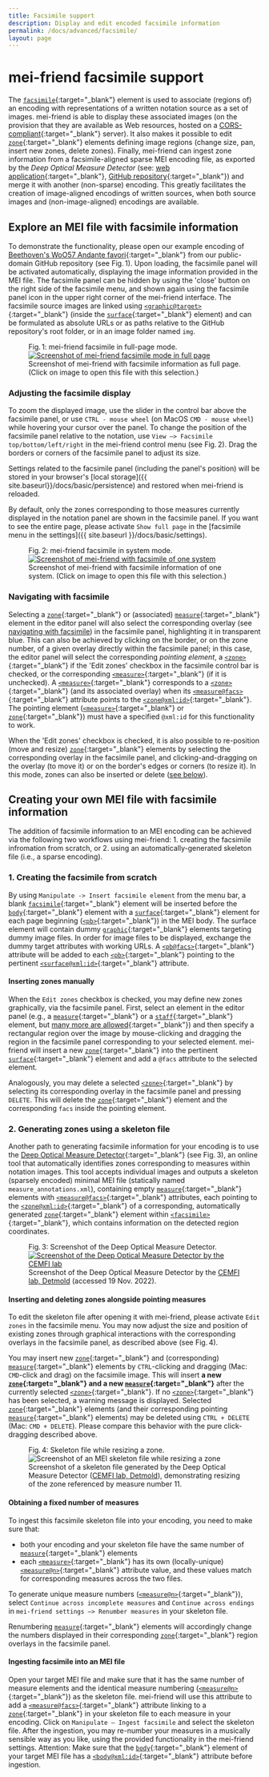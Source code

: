 ```yaml
---
title: Facsimile support
description: Display and edit encoded facsimile information
permalink: /docs/advanced/facsimile/
layout: page 
---
```

# mei-friend facsimile support

The [`facsimile`](https://music-encoding.org/guidelines/v4/elements/facsimile){:target="_blank"} element is used to associate (regions of) an encoding with  representations of a written notation source as a set of images. mei-friend is able to display these associated images (on the provision that they are available as Web resources, hosted on a [CORS-compliant](https://developer.mozilla.org/en-US/docs/Web/HTTP/CORS){:target="_blank"} server). It also makes it possible to edit [`zone`](https://music-encoding.org/guidelines/v4/elements/zone){:target="_blank"} elements defining image regions (change size, pan, insert new zones, delete zones). Finally, mei-friend can ingest zone information from a facsimile-aligned sparse MEI encoding file, as exported by the *Deep Optical Measure Detector* (see: [web application](https://measure-detector.edirom.de/){:target="_blank"}, [GitHub repository](https://github.com/OMR-Research/MeasureDetector){:target="_blank"}) and merge it with another (non-sparse) encoding. This greatly facilitates the creation of image-aligned encodings of written sources, when both source images and (non-image-aligned) encodings are available. 

## Explore an MEI file with facsimile information
To demonstrate the functionality, please open our example encoding of [Beethoven's WoO57 Andante favori](https://mei-friend.mdw.ac.at/?notationOrientation=top&notationProportion=.6&facsimileOrientation=left&facsimileProportion=.45&breaks=line&file=https://raw.githubusercontent.com/trompamusic-encodings/Beethoven_Op76_BreitkopfHaertel/master/Beethoven_Op76-Breitkopf-Haertel.mei){:target="_blank"} from our public-domain GitHub repository (see Fig.&thinsp;1). Upon loading, the facsimile panel will be activated automatically, displaying the image information provided in the MEI file. The facsimile panel can be hidden by using the 'close' button on the right side of the facsimile menu, and shown again using the facsimile panel icon in the upper right corner of the mei-friend interface. The facsimile source images are linked using [`<graphic@target>`](https://music-encoding.org/guidelines/v4/elements/graphic#attributes){:target="_blank"} (inside the [`surface`](https://music-encoding.org/guidelines/v4/elements/surface){:target="_blank"} element) and can be formulated as absolute URLs or as paths relative to the GitHub repository's root folder, or in an image folder named `img`.

<figure class="figure">
    <div class="figure-title">Fig.&thinsp;1: mei-friend facsimile in full-page mode.</div>
    <a href="https://mei-friend.mdw.ac.at/?notationOrientation=top&notationProportion=.6&facsimileOrientation=left&facsimileProportion=.45&breaks=encoded&file=https://raw.githubusercontent.com/trompamusic-encodings/Beethoven_Op76_BreitkopfHaertel/master/Beethoven_Op76-Breitkopf-Haertel.mei&select=mlzsrty" target="_blank">
        <img class="figure-img" src="{{ site.baseurl }}/assets/img/facsimile/facsimile-fullpage-screenshot.png" 
            alt="Screenshot of mei-friend facsimile mode in full page" />
    </a>
    <figcaption class="figure-caption">Screenshot of mei-friend with facsimile information as full page. (Click on image to open this file with this selection.)</figcaption>
</figure>

### Adjusting the facsimile display

To zoom the displayed image, use the slider in the control bar above the facsimile panel, or use `CTRL - mouse wheel` (on MacOS `CMD - mouse wheel`) while hovering your cursor over the panel. To change the position of the facsimile panel relative to the notation, use `View –> Facsimile top/bottom/left/right` in the mei-friend control menu (see Fig.&thinsp;2). Drag the borders or corners of the facsimile panel to adjust its size. 

Settings related to the facsimile panel (including the panel's position) will be stored in your browser's [local storage]({{ site.baseurl}}/docs/basic/persistence) and restored when mei-friend is reloaded. 

By default, only the zones corresponding to those measures currently displayed in the notation panel are shown in the facsimile panel. If you want to see the entire page, please activate `Show full page` in the [facsimile menu in the settings]({{ site.baseurl }}/docs/basic/settings).

<figure class="figure">
    <div class="figure-title">Fig.&thinsp;2: mei-friend facsimile in system mode.</div>
    <a href="https://mei-friend.mdw.ac.at/?notationOrientation=top&notationProportion=.6&facsimileOrientation=top&facsimileProportion=.45&breaks=line&file=https://raw.githubusercontent.com/trompamusic-encodings/Beethoven_Op76_BreitkopfHaertel/master/Beethoven_Op76-Breitkopf-Haertel.mei&select=m5ds0e" target="_blank">
        <img class="figure-img" src="{{ site.baseurl }}/assets/img/facsimile/facsimile-system-screenshot.png" 
            alt="Screenshot of mei-friend with facsimile of one system" />
    </a>
    <figcaption class="figure-caption">Screenshot of mei-friend with facsimile information of one system. (Click on image to open this file with this selection.)</figcaption>
</figure>


### Navigating with facsimile
Selecting a [`zone`](https://music-encoding.org/guidelines/v4/elements/zone){:target="_blank"} or (associated) [`measure`](https://music-encoding.org/guidelines/v4/elements/measure){:target="_blank"} element in the editor panel will also select the corresponding overlay (see [navigating with facsimile](#navigating-with-facsimile)) in the facsimile panel, highlighting it in transparent blue. This can also be achieved by clicking on the border, or on the zone number, of a given overlay directly within the facsimile panel; in this case, the editor panel will select the corresponding *pointing element*, a [`<zone>`](https://music-encoding.org/guidelines/v4/elements/zone){:target="_blank"} if the 'Edit zones' checkbox in the facsimile control bar is checked, or the corresponding [`<measure>`](https://music-encoding.org/guidelines/v4/elements/measure){:target="_blank"} (if it is unchecked). A [`<measure>`](https://music-encoding.org/guidelines/v4/elements/measure){:target="_blank"} corresponds to a [`<zone>`](https://music-encoding.org/guidelines/v4/elements/measure){:target="_blank"} (and its associated overlay) when its [`<measure@facs>`](https://music-encoding.org/guidelines/v4/elements/measure#attributes){:target="_blank"} attribute points to the [`<zone@xml:id>`](https://music-encoding.org/guidelines/v4/elements/zone#attributes){:target="_blank"}. The pointing element ([`<measure>`](https://music-encoding.org/guidelines/v4/elements/measure){:target="_blank"} or [`zone`](https://music-encoding.org/guidelines/v4/elements/zone){:target="_blank"}) must have a specified `@xml:id` for this functionality to work. 

When the 'Edit zones' checkbox is checked, it is also possible to re-position (move and resize) [`zone`](https://music-encoding.org/guidelines/v4/elements/measure){:target="_blank"} elements by selecting the corresponding overlay in the facsimile panel, and clicking-and-dragging on the overlay (to move it) or on the border's edges or corners (to resize it). In this mode, zones can also be inserted or delete ([see below](#inserting-and-deleting-zones-alongside-pointing-measures)).

## Creating your own MEI file with facsimile information

The addition of facsimile information to an MEI encoding can be achieved via the following two workflows using mei-friend: 1. creating the facsimile infromation from scratch, or 2. using an automatically-generated skeleton file (i.e., a sparse encoding).

### 1. Creating the facsimile from scratch

By using `Manipulate -> Insert facsimile element` from the menu bar, a blank [`facsimile`](https://music-encoding.org/guidelines/v4/elements/facsimile){:target="_blank"} element will be inserted before the [`body`](https://music-encoding.org/guidelines/v4/elements/body){:target="_blank"} element with a [`surface`](https://music-encoding.org/guidelines/v4/elements/surface){:target="_blank"} element for each page beginning ([`<pb>`](https://music-encoding.org/guidelines/v4/elements/pb){:target="_blank"}) in the MEI body. The surface element will contain dummy [`graphic`](https://music-encoding.org/guidelines/v4/elements/graphic){:target="_blank"} elements targeting dummy image files. In order for image files to be displayed, exchange the dummy target attributes with working URLs. A [`<pb@facs>`](https://music-encoding.org/guidelines/v4/elements/pb#attributes){:target="_blank"} attribute will be added to each [`<pb>`](https://music-encoding.org/guidelines/v4/elements/pb){:target="_blank"} pointing to the pertinent [`<surface@xml:id>`](https://music-encoding.org/guidelines/v4/elements/surface#attributes){:target="_blank"} attribute.

#### Inserting zones manually

When the `Edit zones` checkbox is checked, you may define new zones graphically, via the facsimile panel. First, select an element in the editor panel (e.g., a [`measure`](https://music-encoding.org/guidelines/v4/elements/measure){:target="_blank"} or a [`staff`](https://music-encoding.org/guidelines/v4/elements/staff){:target="_blank"} element, but [many more are allowed](https://music-encoding.org/guidelines/v4/attribute-classes/att.facsimile.html#availableAt){:target="_blank"}) and then specify a rectangular region over the image by mouse-clicking and dragging the region in the facsimile panel corresponding to your selected element. mei-friend will insert a new [`zone`](https://music-encoding.org/guidelines/v4/elements/zone){:target="_blank"} into the pertinent [`surface`](https://music-encoding.org/guidelines/v4/elements/surface){:target="_blank"} element and add a `@facs` attribute to the selected element.

Analogously, you may delete a selected [`<zone>`](https://music-encoding.org/guidelines/v4/elements/zone){:target="_blank"} by selecting its corresponding overlay in the facsimile panel and pressing `DELETE`. This will delete the [`zone`](https://music-encoding.org/guidelines/v4/elements/zone){:target="_blank"} element and the corresponding `facs` inside the pointing element. 

### 2. Generating zones using a skeleton file

Another path to generating facsimile information for your encoding is to use the [Deep Optical Measure Detector](https://measure-detector.edirom.de/){:target="_blank"} (see Fig.&thinsp;3), an online tool that automatically identifies zones corresponding to measures within notation images. This tool accepts individual images and outputs a skeleton (sparsely encoded) minimal MEI file (statically named `measure_annotations.xml`), containing empty [`measure`](https://music-encoding.org/guidelines/v4/elements/measure){:target="_blank"} elements with [`<measure@facs>`](https://music-encoding.org/guidelines/v4/elements/measure#attributes){:target="_blank"} attributes, each pointing to the [`<zone@xml:id>`](https://music-encoding.org/guidelines/v4/elements/zone#attributes){:target="_blank"} of a corresponding, automatically generated [`zone`](https://music-encoding.org/guidelines/v4/elements/zone){:target="_blank"} element within [`<facsimile>`](https://music-encoding.org/guidelines/v4/elements/facsimile){:target="_blank"}, which contains information on the detected region coordinates. 

<figure class="figure">
    <div class="figure-title">Fig.&thinsp;3: Screenshot of the Deep Optical Measure Detector.</div>
    <a href="https://measure-detector.edirom.de/" target="_blank">
       <img class="figure-img" src="{{ site.baseurl }}/assets/img/facsimile/DOMD-screenshot.png" 
        alt="Screenshot of the Deep Optical Measure Detector by the CEMFI lab" />
    </a>
    <figcaption class="figure-caption">Screenshot of the Deep Optical Measure Detector by the <a href="http://www.cemfi.de/" target="_blank">CEMFI lab, Detmold</a> (accessed 19 Nov. 2022). </figcaption>
</figure>


#### Inserting and deleting zones alongside pointing measures

To edit the skeleton file after opening it with mei-friend, please activate `Edit zones` in the facsimile menu. You may now adjust the size and position of existing zones through graphical interactions with the corresponding overlays in the facsimile panel, as described above (see Fig.&thinsp;4). 

You may insert new [`zone`](https://music-encoding.org/guidelines/v4/elements/zone){:target="_blank"} and (corresponding) [`measure`](https://music-encoding.org/guidelines/v4/elements/measure){:target="_blank"} elements by `CTRL`-clicking and dragging (Mac: `CMD`-click and drag) on the facsimile image. This will insert **a new [`zone`](https://music-encoding.org/guidelines/v4/elements/zone){:target="_blank"} and a new [`measure`](https://music-encoding.org/guidelines/v4/elements/measure){:target="_blank"}** after the currently selected [`<zone>`](https://music-encoding.org/guidelines/v4/elements/zone){:target="_blank"}. If no [`<zone>`](https://music-encoding.org/guidelines/v4/elements/zone){:target="_blank"} has been selected, a warning message is displayed. Selected [`zone`](https://music-encoding.org/guidelines/v4/elements/zone){:target="_blank"} elements (and their corresponding pointing [`measure`](https://music-encoding.org/guidelines/v4/elements/measure){:target="_blank"} elements) may be deleted using `CTRL + DELETE` (Mac: `CMD + DELETE`). Please compare this behavior with the pure click-dragging described above.

<figure class="figure">
    <div class="figure-title">Fig.&thinsp;4: Skeleton file while resizing a zone.</div>
    <img class="figure-img" src="{{ site.baseurl }}/assets/img/facsimile/facsimile-skeleton-file-edit.png" 
        alt="Screenshot of an MEI skeleton file while resizing a zone" />
    <figcaption class="figure-caption">Screenshot of a skeleton file generated by the Deep Optical Measure Detector (<a href="http://www.cemfi.de/" target="_blank">CEMFI lab, Detmold</a>), demonstrating resizing of the zone referenced by measure number 11. </figcaption>
</figure>

#### Obtaining a fixed number of measures

To ingest this facsimile skeleton file into your encoding, you need to make sure that: 
* both your encoding and your skeleton file have the same number of [`measure`](https://music-encoding.org/guidelines/v4/elements/measure){:target="_blank"} elements
* each [`<measure>`](https://music-encoding.org/guidelines/v4/elements/measure){:target="_blank"} has its own (locally-unique) [`<measure@n>`](https://music-encoding.org/guidelines/v4/elements/measure#attributes){:target="_blank"} attribute value, and these values match for corresponding measures across the two files. 

To generate unique measure numbers ([`<measure@n>`](https://music-encoding.org/guidelines/v4/elements/measure#attributes){:target="_blank"}), select `Continue across incomplete measures` and `Continue across endings` in `mei-friend settings –> Renumber measures` in your skeleton file. 

Renumbering [`measure`](https://music-encoding.org/guidelines/v4/elements/measure){:target="_blank"} elements will accordingly change the numbers displayed in their corresponding [`zone`](https://music-encoding.org/guidelines/v4/elements/zone){:target="_blank"} region overlays in the facsimile panel.

#### Ingesting facsimile into an MEI file

Open your target MEI file and make sure that it has the same number of measure elements and the identical measure numbering ([`<measure@n>`](https://music-encoding.org/guidelines/v4/elements/measure#attributes){:target="_blank"}) as the skeleton file. mei-friend will use this attribute to add a [`<measure@facs>`](https://music-encoding.org/guidelines/v4/elements/measure#attributes){:target="_blank"} attribute linking to a [`zone`](https://music-encoding.org/guidelines/v4/elements/zone){:target="_blank"} in your skeleton file to each measure in your encoding. Click on `Manipulate – Ingest facsimile` and select the skeleton file. After the ingestion, you may re-number your measures in a musically sensible way as you like, using the provided functionality in the mei-friend settings. Attention: Make sure that the [`body`](https://music-encoding.org/guidelines/v4/elements/body){:target="_blank"} element of your target MEI file has a [`<body@xml:id>`](https://music-encoding.org/guidelines/v4/elements/body#attributes){:target="_blank"} attribute before ingestion.
